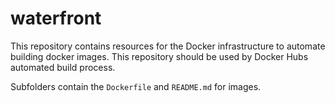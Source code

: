 # waterfront
This repository contains resources for the Docker infrastructure to automate building docker images. This repository should be used by Docker Hubs automated build process.

Subfolders contain the ```Dockerfile``` and ```README.md``` for images.
